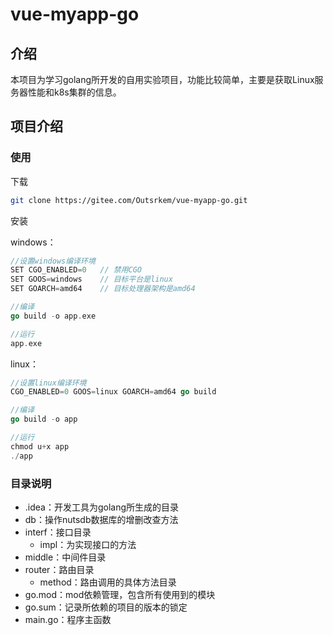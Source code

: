 # vue-myapp-go

## **介绍**

本项目为学习golang所开发的自用实验项目，功能比较简单，主要是获取Linux服务器性能和k8s集群的信息。

## 项目介绍

### 使用

下载

```bash
git clone https://gitee.com/Outsrkem/vue-myapp-go.git
```

安装

windows：

```go
//设置windows编译环境
SET CGO_ENABLED=0	// 禁用CGO
SET GOOS=windows  	// 目标平台是linux
SET GOARCH=amd64  	// 目标处理器架构是amd64

//编译
go build -o app.exe

//运行
app.exe
```

linux：

```go
//设置linux编译环境
CGO_ENABLED=0 GOOS=linux GOARCH=amd64 go build

//编译
go build -o app

//运行
chmod u+x app
./app
```

### 目录说明

- .idea：开发工具为golang所生成的目录
- db：操作nutsdb数据库的增删改查方法
- interf：接口目录
  - impl：为实现接口的方法
- middle：中间件目录
- router：路由目录
  - method：路由调用的具体方法目录
- go.mod：mod依赖管理，包含所有使用到的模块
- go.sum：记录所依赖的项目的版本的锁定
- main.go：程序主函数